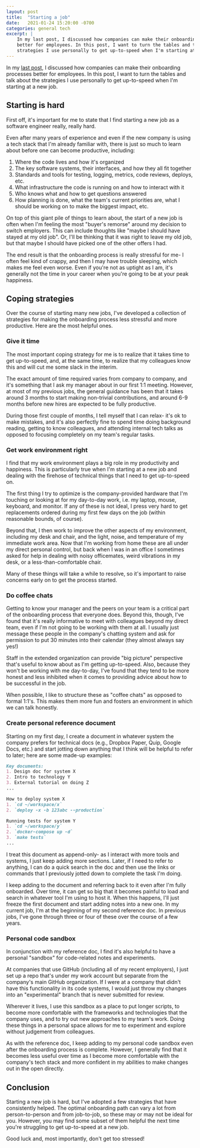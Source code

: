 ```yaml
---
layout: post
title:  "Starting a job"
date:   2021-01-24 15:20:00 -0700
categories: general tech
excerpt: |
    In my last post, I discussed how companies can make their onboarding processes
    better for employees. In this post, I want to turn the tables and talk about the
    strategies I use personally to get up-to-speed when I'm starting at a new job.
---
```


In my [last post](/blog/great-engineer-onboarding), I discussed how companies can
make their onboarding processes better for employees. In this post, I want to turn
the tables and talk about the strategies I use personally to get up-to-speed when
I'm starting at a new job.

## Starting is hard

First off, it's important for me to state that I find starting a new
job as a software engineer really, really hard.

Even after many years of experience and even if the new company is using a tech
stack that I'm already familiar with, there is
just so much to learn about before one can become productive, including:

1. Where the code lives and how it's organized
2. The key software systems, their interfaces, and how they all fit together
3. Standards and tools for testing, logging, metrics, code reviews, deploys, etc.
4. What infrastructure the code is running on and how to interact with it
5. Who knows what and how to get questions answered
6. How planning is done, what the team's current priorities are, what I should
  be working on to make the biggest impact, etc.

On top of this giant pile of things to learn about, the start of a new job
is often when I'm feeling the most "buyer's remorse" around my decision to
switch employers. This can include thoughts like "maybe I should have stayed at my
old job". Or, I'll be thinking that it was right to leave my old job, but that
maybe I should have picked one of the other offers I had.

The end result is that the onboarding process is really stressful for me- I
often feel kind of crappy, and then I may have trouble sleeping, which makes
me feel even worse. Even if you're not as uptight as I am, it's generally not
the time in your career when you're going to be at your peak happiness.

## Coping strategies

Over the course of starting many new jobs, I've developed a collection of strategies
for making the onboarding process less stressful and more productive. Here are the most
helpful ones.

### Give it time

The most important coping strategy for me is to realize that it takes time to get
up-to-speed, and, at the same time, to realize that my colleagues know this
and will cut me some slack in the interim.

The exact amount of time required varies from company to company, and it's
something that I ask my manager about in our first 1:1 meeting. However,
at most of my previous jobs, the general guidance has been that it takes around
3 months to start making non-trivial contributions, and around 6-9 months before
new hires are expected to be fully productive.

During those first couple of months, I tell myself that I can relax- it's ok to make
mistakes, and it's also perfectly fine to spend time doing background reading,
getting to know colleagues, and attending internal tech talks as opposed to focusing
completely on my team's regular tasks.

### Get work environment right

I find that my work environment plays a big role in my productivity and happiness.
This is particularly true when I'm starting at a new job and dealing with the
firehose of technical things that I need to get up-to-speed on.

The first thing I try to optimize is the company-provided hardware that I'm touching
or looking at for my day-to-day work, i.e. my laptop, mouse, keyboard, and monitor.
If any of these is not ideal, I press very hard to get replacements ordered during
my first few days on the job (within reasonable bounds, of course).

Beyond that, I then work to improve the other aspects of my environment, including
my desk and chair, and the light, noise, and temperature of my immediate work area.
Now that I'm working from home these are all under my direct personal control, but
back when I was in an office I sometimes asked for help in dealing with noisy
officemates, weird vibrations in my desk, or a less-than-comfortable chair.

Many of these things will take a while to resolve, so it's important to raise
concerns early on to get the process started.

### Do coffee chats

Getting to know your manager and the peers on your team is a critical part
of the onboarding process that everyone does. Beyond this, though, I've found that
it's really informative to meet with colleagues beyond my direct team, even if I'm
not going to be working with them at all. I usually just message these people
in the company's chatting system and ask for permission to put 30 minutes into their
calendar (they almost always say yes!)

Staff in the extended organization can provide "big picture" perspective
that's useful to know about as I'm getting up-to-speed. Also, because they won't
be working with me day-to-day, I've found that they tend to be more honest and less
inhibited when it comes to providing advice about how to be successful in the job.

When possible, I like to structure these as "coffee chats" as opposed to formal
1:1's. This makes them more fun and fosters an environment in which we can
talk honestly.

### Create personal reference document

Starting on my first day, I create a document in whatever system the company
prefers for technical docs (e.g., Dropbox Paper, Quip, Google Docs, etc.) and
start jotting down anything that I think will be helpful to refer to later;
here are some made-up examples:

```markdown
Key documents:
1. Design doc for system X
2. Intro to technology Y
3. External tutorial on doing Z
...

How to deploy system X
1. `cd ~/workspace/x`
2. `deploy -x -b 123abc --production`

Running tests for system Y
1. `cd ~/workspace/y`
2. `docker-compose up -d`
3. `make tests`
...
```

I treat this document as append-only- as I interact with more tools and systems, I
just keep adding more sections. Later, if I need to refer to anything, I can do a
quick search in the doc and then use the links or commands that I previously
jotted down to complete the task I'm doing.

I keep adding to the document and referring back to it even after I'm fully onboarded. Over
time, it can get so big that it becomes painful to load and search in whatever tool I'm using to
host it. When this happens, I'll just freeze the first document and start adding notes into
a new one. In my current job, I'm at the beginning of my second reference doc. In previous
jobs, I've gone through three or four of these over the course of a few years.

### Personal code sandbox

In conjunction with my reference doc, I find it's also helpful to have a personal
"sandbox" for code-related notes and experiments.

At companies that use GitHub (including all of my recent employers), I just
set up a repo that's under my work account but separate from the
company's main GitHub organization. If I were at a company that didn't have this
functionality in its code systems, I would just throw my changes into an
"experimental" branch that is never submitted for review.

Wherever it lives, I use this sandbox as a place to put longer scripts, to become more
comfortable with the frameworks and technologies that the company uses, and to try out
new approaches to my team's work. Doing these things in a personal space allows for me
to experiment and explore without judgement from colleagues.

As with the reference doc, I keep adding to my personal code sandbox even after the
onboarding process is complete. However, I generally find that it becomes less useful over
time as I become more comfortable with the company's tech stack and more confident in
my abilities to make changes out in the open directly.

## Conclusion

Starting a new job is hard, but I've adopted a few strategies that have consistently helped.
The optimal onboarding path can vary a lot from person-to-person and from job-to-job, so these
may or may not be ideal for you. However, you may find some subset of them helpful the next time
you're struggling to get up-to-speed at a new job.

Good luck and, most importantly, don't get too stressed!